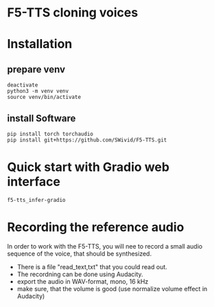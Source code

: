 # F5-TTS cloning voices

# Installation


## prepare venv
```
deactivate
python3 -m venv venv
source venv/bin/activate
```


## install Software

```
pip install torch torchaudio
pip install git+https://github.com/SWivid/F5-TTS.git

```

# Quick start with Gradio web interface
```
f5-tts_infer-gradio
```

# Recording the reference audio

In order to work with the F5-TTS, you will nee to record a small audio sequence of the voice, that
should be synthesized.

- There is a file "read_text,txt" that you could read out.
- The recordning can be done using Audacity.
- export the audio in WAV-format, mono, 16 kHz
- make sure, that the volume is good (use normalize volume effect in Audacity)
